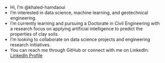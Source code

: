 -  Hi, I’m @khaled-hamdaoui
-  I’m interested in data science, machine learning, and geotechnical engineering.
-  I’m currently learning and pursuing a Doctorate in Civil Engineering with a research focus on applying artificial intelligence to predict the properties of clay soils.
-  I’m looking to collaborate on data science projects and engineering research initiatives.
-  You can reach me through GitHub or connect with me on LinkedIn: [LinkedIn Profile](https://www.linkedin.com/in/khaled-hamdaoui/)
